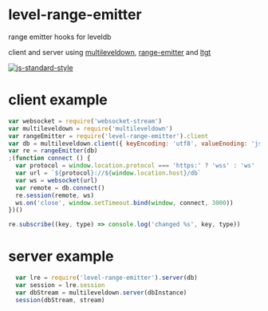 # level-range-emitter

range emitter hooks for leveldb

client and server using [multileveldown], [range-emitter] and [ltgt]

[![js-standard-style](https://cdn.rawgit.com/feross/standard/master/badge.svg)](https://github.com/feross/standard)

# client example

```javascript
var websocket = require('websocket-stream')
var multileveldown = require('multileveldown')
var rangeEmitter = require('level-range-emitter').client
var db = multileveldown.client({ keyEncoding: 'utf8', valueEnoding: 'json', retry: true })
var re = rangeEmitter(db)
;(function connect () {
  var protocol = window.location.protocol === 'https:' ? 'wss' : 'ws'
  var url = `${protocol}://${window.location.host}/db`
  var ws = websocket(url)
  var remote = db.connect()
  re.session(remote, ws)
  ws.on('close', window.setTimeout.bind(window, connect, 3000))
})()

re.subscribe((key, type) => console.log('changed %s', key, type))
```

# server example

``` javascript
  var lre = require('level-range-emitter').server(db)
  var session = lre.session
  var dbStream = multileveldown.server(dbInstance)
  session(dbStream, stream)
```

[ltgt]: https://www.npmjs.com/package/ltgt
[multileveldown]: https://www.npmjs.com/package/multileveldown
[range-emitter]: https://github.com/JamesKyburz/range-emitter
